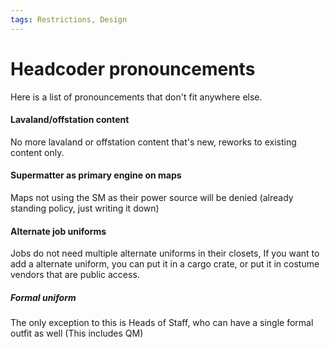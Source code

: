 ```yaml
---
tags: Restrictions, Design
---
```

# Headcoder pronouncements
Here is a list of pronouncements that don't fit anywhere else.

#### Lavaland/offstation content
No more lavaland or offstation content that's new, reworks to existing content only.

#### Supermatter as primary engine on maps
Maps not using the SM as their power source will be denied (already standing policy, just writing it down)


#### Alternate job uniforms
Jobs do not need multiple alternate uniforms in their closets, If you want to add a alternate uniform, you can put it in a cargo crate, or put it in costume vendors that are public access.
##### Formal uniform
The only exception to this is Heads of Staff, who can have a single formal outfit as well (This includes QM)

